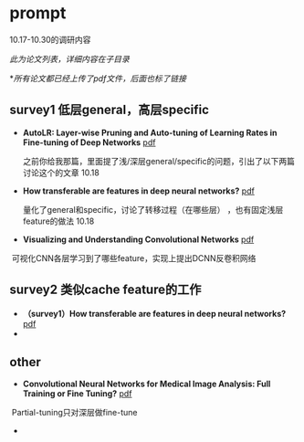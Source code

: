 # prompt

10.17-10.30的调研内容

*此为论文列表，详细内容在子目录*

**所有论文都已经上传了pdf文件，后面也标了链接*



## survey1 低层general，高层specific

* **AutoLR: Layer-wise Pruning and Auto-tuning of Learning Rates in Fine-tuning of Deep Networks**	[pdf](https://ojs.aaai.org/index.php/AAAI/article/view/16350)

  之前你给我那篇，里面提了浅/深层general/specific的问题，引出了以下两篇讨论这个的文章 10.18

* **How transferable are features in deep neural networks?**	[pdf](https://proceedings.neurips.cc/paper/2014/hash/375c71349b295fbe2dcdca9206f20a06-Abstract.html)

  量化了general和specific，讨论了转移过程（在哪些层） ，也有固定浅层feature的做法 10.18

* **Visualizing and Understanding Convolutional Networks**	[pdf](https://link.springer.com/chapter/10.1007/978-3-319-10590-1_53)

​		可视化CNN各层学习到了哪些feature，实现上提出DCNN反卷积网络

## survey2 类似cache feature的工作

* **（survey1）How transferable are features in deep neural networks?**	[pdf](https://proceedings.neurips.cc/paper/2014/hash/375c71349b295fbe2dcdca9206f20a06-Abstract.html)
* 

## other

* **Convolutional Neural Networks for Medical Image Analysis: Full Training or Fine Tuning?** 	[pdf](https://ieeexplore.ieee.org/abstract/document/7426826)

​		Partial-tuning只对深层做fine-tune

* 
